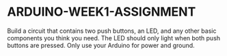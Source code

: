 # ARDUINO-WEEK1-ASSIGNMENT
Build a circuit that contains two push buttons, an LED, and any other basic components you think you need. The LED should only light when both push buttons are pressed. Only use your Arduino for power and ground.
